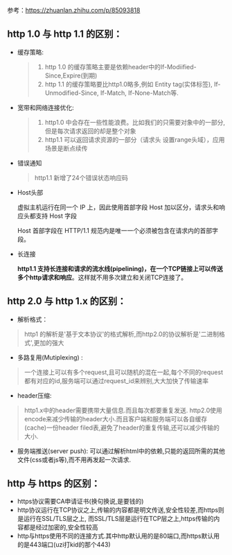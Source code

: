 参考：https://zhuanlan.zhihu.com/p/85093818

## http 1.0 与 http 1.1 的区别：
* 缓存策略:

    > 1. http 1.0 的缓存策略主要是依赖header中的If-Modiified-Since,Expire(到期)
    > 2. http 1.1 的缓存策略要比http1.0略多,例如 Entity tag(实体标签), If-Unmodified-Since, If-Match, If-None-Match等.

* 宽带和网络连接优化:
    > 1. http1.0 中会存在一些性能浪费。比如我们的只需要对象中的一部分,但是每次请求返回的却是整个对象
    > 2. http1.1 可以返回请求资源的一部分（请求头 设置range头域），应用场景是断点续传

* 错误通知
    > http1.1 新增了24个错误状态响应码

* Host头部

    虚拟主机运行在同一个 IP 上，因此使用首部字段 Host 加以区分，请求头和响应头都支持 Host 字段
    
    Host 首部字段在 HTTP/1.1 规范内是唯一一个必须被包含在请求内的首部字段。

* 长连接    

    **http1.1 支持长连接和请求的流水线(**pipelining)，在**一个TCP链接上可以传送多个http请求和响应**。这样就不用多次建立和关闭TCP连接了。

## http 2.0 与 http 1.x 的区别：

* 解析格式：
> http1 的解析是'基于文本协议'的格式解析,而http2.0的协议解析是'二进制格式',更加的强大
* 多路复用(Mutiplexing) : 
> 一个连接上可以有多个request,且可以随机的混在一起,每个不同的request都有对应的id,服务端可以通过request_id来辨别,大大加快了传输速率
* header压缩: 
> http1.x中的header需要携带大量信息.而且每次都要重复发送.
> http2.0使用encode来减少传输的header大小.而且客户端和服务端可以各自缓存(cache)一份header filed表,避免了header的重复传输,还可以减少传输的大小.
* 服务端推送(server push): 可以通过解析html中的依赖,只能的返回所需的其他文件(css或者js等),而不用再发起一次请求.

## http 与 https 的区别：
* https协议需要CA申请证书(换句换说,是要钱的)
* http协议运行在TCP协议之上,传输的内容都是明文传送,安全性较差,而https则是运行在SSL/TLS层之上, 而SSL/TLS层是运行在TCP层之上,https传输的内容都是经过加密的,安全性较高
* http与https使用不同的连接方式.其中http默认用的是80端口,而https默认用的是443端口(uzi打kid的那个443)



